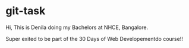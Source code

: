 # git-task
Hi, This is Denila doing my Bachelors at NHCE, Bangalore.

Super exited to be part of the 30 Days of Web Developementdo course!!